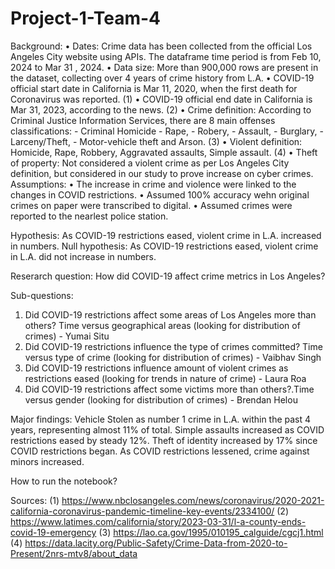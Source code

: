 # Project-1-Team-4


Background:
• Dates: Crime data has been collected from the official Los Angeles City website using APIs. The dataframe time period is from Feb 10, 2024 to Mar 31 , 2024.
• Data size: More than 900,000 rows are present in the dataset, collecting over 4 years of crime history from L.A.
• COVID-19 official start date in California is Mar 11, 2020, when the first death for Coronavirus was reported. (1)
• COVID-19 official end date in California is Mar 31, 2023, according to the news. (2)
• Crime definition: According to Criminal Justice Information Services, there are 8 main offenses classifications: - Criminal Homicide - Rape, - Robery, - Assault, - Burglary, - Larceny/Theft, - Motor-vehicle theft and Arson. (3)
• Violent definition: Homicide, Rape, Robbery, Aggravated assaults, Simple assault. (4)
• Theft of property: Not considered a violent crime as per Los Angeles City definition, but considered in our study to prove increase on cyber crimes.
Assumptions:
• The increase in crime and violence were linked to the changes in COVID restrictions.
• Assumed 100% accuracy wehn original crimes on paper were transcribed to digital.
• Assumed crimes were reported to the nearlest police station.

Hypothesis:
As COVID-19 restrictions eased, violent crime in L.A. increased in numbers.
Null hypothesis:
As COVID-19 restrictions eased, violent crime in L.A. did not increase in numbers.

Reserarch question:
How did COVID-19 affect crime metrics in Los Angeles?

Sub-questions:
1. Did COVID-19 restrictions affect some areas of Los Angeles more than others? Time versus geographical areas (looking for distribution of crimes) - Yumai Situ
2. Did COVID-19 restrictions influence the type of crimes committed? Time versus type of crime (looking for distribution of crimes) - Vaibhav Singh
3. Did COVID-19 restrictions influence amount of violent crimes as restrictions eased (looking for trends in nature of crime) - Laura Roa
4. Did COVID-19 restrictions affect some victims more than others?.Time versus gender (looking for distribution of crimes) - Brendan Helou

Major findings:
Vehicle Stolen as number 1 crime in L.A. within the past 4 years, representing almost 11% of total.
Simple assaults increased as COVID restrictions eased by steady 12%.
Theft of identity increased by 17% since COVID restrictions began.
As COVID restrictions lessened, crime against minors increased.

How to run the notebook?


Sources:
(1) https://www.nbclosangeles.com/news/coronavirus/2020-2021-california-coronavirus-pandemic-timeline-key-events/2334100/
(2) https://www.latimes.com/california/story/2023-03-31/l-a-county-ends-covid-19-emergency
(3) https://lao.ca.gov/1995/010195_calguide/cgcj1.html
(4) https://data.lacity.org/Public-Safety/Crime-Data-from-2020-to-Present/2nrs-mtv8/about_data 
